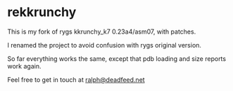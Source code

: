 rekkrunchy
==========

This is my fork of rygs kkrunchy_k7 0.23a4/asm07, with patches.

I renamed the project to avoid confusion with rygs original version.

So far everything works the same, except that pdb loading and size reports work again. 

Feel free to get in touch at ralph@deadfeed.net